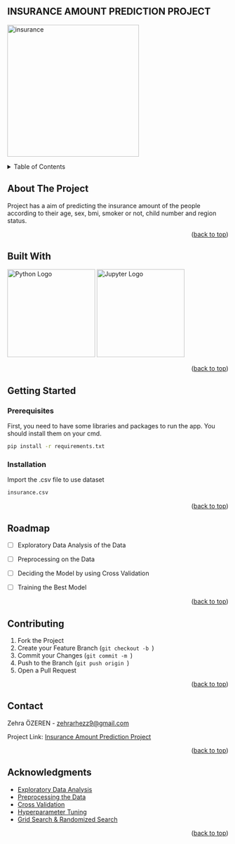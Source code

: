 ## INSURANCE AMOUNT PREDICTION PROJECT

<img src= "https://cdn-icons-png.flaticon.com/512/2300/2300438.png" alt="insurance" width=300/>
 
<!-- Improved compatibility of back to top link: See: https://github.com/othneildrew/Best-README-Template/pull/73 -->
<a name="readme-top"></a>


<!-- TABLE OF CONTENTS -->
<details>
  <summary>Table of Contents</summary>
  <ol>
    <li>
      <a href="#about-the-project">About The Project</a>
      <ul>
        <li><a href="#built-with">Built With</a></li>
      </ul>
    </li>
    <li>
      <a href="#getting-started">Getting Started</a>
      <ul>
        <li><a href="#prerequisites">Prerequisites</a></li>
        <li><a href="#installation">Installation</a></li>
      </ul>
    </li>
    <li><a href="#roadmap">Roadmap</a></li>
    <li><a href="#contributing">Contributing</a></li>
    <li><a href="#contact">Contact</a></li>
    <li><a href="#acknowledgments">Acknowledgments</a></li>
  </ol>
</details>



<!-- ABOUT THE PROJECT -->
## About The Project

Project has a aim of predicting the insurance amount of the people according to their age, sex, bmi, smoker or not, child number and region status. 

<p align="right">(<a href="#readme-top">back to top</a>)</p>



## Built With

<!-- Embedded Python Logo -->
<img src="https://www.python.org/static/community_logos/python-logo-master-v3-TM-flattened.png" alt="Python Logo" width="200"/>
<img src="https://www.pngkey.com/png/full/532-5326567_there-is-a-tool-for-load-testing-the.png" alt="Jupyter Logo" width="200"/>


<p align="right">(<a href="#readme-top">back to top</a>)</p>



<!-- GETTING STARTED -->
## Getting Started

### Prerequisites

First, you need to have some libraries and packages to run the app. You should install them on your cmd. 
  ```sh
  pip install -r requirements.txt
  ```

### Installation
Import the .csv file to use dataset
```sh
insurance.csv
```

<p align="right">(<a href="#readme-top">back to top</a>)</p>



<!-- ROADMAP -->
## Roadmap

- [ ] Exploratory Data Analysis of the Data
- [ ] Preprocessing on the Data
- [ ] Deciding the Model by using Cross Validation
- [ ] Training the Best Model


<p align="right">(<a href="#readme-top">back to top</a>)</p>



<!-- CONTRIBUTING -->
## Contributing

1. Fork the Project
2. Create your Feature Branch (`git checkout -b `)
3. Commit your Changes (`git commit -m `)
4. Push to the Branch (`git push origin `)
5. Open a Pull Request

<p align="right">(<a href="#readme-top">back to top</a>)</p>



<!-- CONTACT -->
## Contact

Zehra ÖZEREN - zehrarhezz9@gmail.com

Project Link: [Insurance Amount Prediction Project](https://github.com/zehrarhez/insurance-prediction-GBM)

<p align="right">(<a href="#readme-top">back to top</a>)</p>



<!-- ACKNOWLEDGMENTS -->
## Acknowledgments

* [Exploratory Data Analysis](https://www.geeksforgeeks.org/what-is-exploratory-data-analysis/)
* [Preprocessing the Data](https://www.geeksforgeeks.org/data-preprocessing-machine-learning-python/)
* [Cross Validation](https://scikit-learn.org/stable/modules/cross_validation.html)
* [Hyperparameter Tuning](https://www.geeksforgeeks.org/hyperparameter-tuning/)
* [Grid Search & Randomized Search](https://www.geeksforgeeks.org/comparing-randomized-search-and-grid-search-for-hyperparameter-estimation-in-scikit-learn/)
  

<p align="right">(<a href="#readme-top">back to top</a>)</p>





